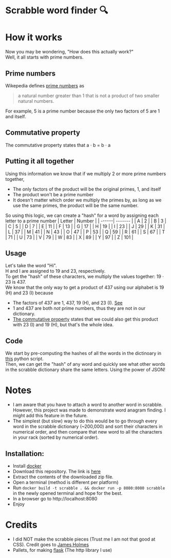 # Scrabble word finder 🔍
 
# How it works
Now you may be wondering, "How does this actually work?"<br/>
Well, it all starts with prime numbers.
## Prime numbers
Wikepedia defines [prime numbers](https://en.wikipedia.org/wiki/Prime_number) as
> a natural number greater than 1 that is not a product of two smaller natural numbers.

For example, 5 is a prime number because the only two factors of 5 are 1 and itself.

## Commutative property
The commutative property states that a ⋅ b = b ⋅ a

## Putting it all together
Using this information we know that if we multiply 2 or more prime numbers together,
 - The only factors of the product will be the original primes, 1, and itself
 - The product won't be a prime number
 - It doesn't matter which order we multiply the primes by, as long as we use the same primes, the product will be the same number.

So using this logic, we can create a "hash" for a word by assigning each letter to a prime number
| Letter | Number |
| ------| ------- |
| A | 2 |
| B | 3 |
| C | 5 |
| D | 7 |
| E | 11 |
| F | 13 |
| G | 17 |
| H | 19 |
| I | 23 |
| J | 29 |
| K | 31 |
| L | 37 |
| M | 41 |
| N | 43 |
| O | 47 |
| P | 53 |
| Q | 59 |
| R | 61 |
| S | 67 |
| T | 71 |
| U | 73 |
| V | 79 |
| W | 83 |
| X | 89 |
| Y | 97 |
| Z | 101 |

## Usage

Let's take the word "Hi". <br/>
H and I are assigned to 19 and 23, respectively.<br/>
To get the "hash" of these characters, we multiply the values together: 19 ⋅ 23 is 437. <br/>
We know that the only way to get a product of 437 using our alphabet is 19 (H) and 23 (I) because
 - The factors of 437 are 1, 437, 19 (H), and 23 (I). [See](https://www.factors-of.com/_437_)
 - 1 and 437 are both *not* prime numbers, thus they are not in our dictionary.
 - [The commutative property](#commutative-property) states that we could also get this product with 23 (I) and 19 (H), but that's the whole idea.

## Code
We start by pre-computing the hashes of all the words in the dictinoary in [this](/generate.py) python script.<br/>
Then, we can get the "hash" of any word and quickly see what other words in the scrabble dictionary share the same letters. Using the power of JSON!

# Notes
 - I am aware that you have to attach a word to another word in scrabble. However, this project was made to demonstrate word anagram finding. I might add this feature in the future.
 - The simplest (but slow) way to do this would be to go through every word in the scrabble dictionary (~200,000) and sort their characters in numerical order, and then compare that new word to all the characters in your rack (sorted by numerical order).
 
## Installation:
   - Install [docker](https://www.docker.com/get-started)
   - Download this repository. The link is [here](https://github.com/TheStressTest/Scrabble-cheat/archive/refs/heads/main.zip)
   - Extract the contents of the downloaded zip file.
   - Open a terminal (method is different per platform)
   - Run `docker build -t scrabble . && docker run -p 8080:8080 scrabble` in the newly opened terminal and hope for the best.
   - In a browser go to http://localhost:8080
   - Enjoy
# Credits
 - I did NOT make the scrabble pieces (Trust me I am not that good at CSS). Credit goes to [James Holmes](https://codepen.io/32bitkid/pen/NPEgbx)
 - Pallets, for making [flask](https://github.com/pallets/flask) (The http library I use)

